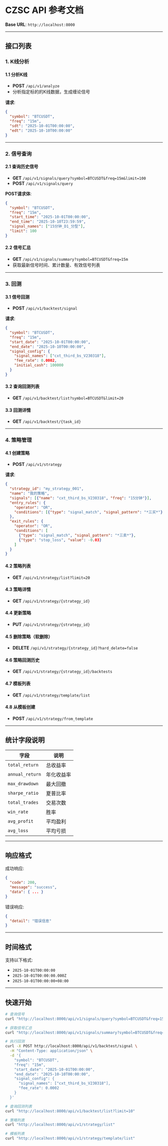 # CZSC API 参考文档

**Base URL**: `http://localhost:8000`

---

## 接口列表

### 1. K线分析

#### 1.1 分析K线
- **POST** `/api/v1/analyze`
- 分析指定标的的K线数据，生成缠论信号

**请求**:
```json
{
  "symbol": "BTCUSDT",
  "freq": "15m",
  "sdt": "2025-10-01T00:00:00",
  "edt": "2025-10-10T00:00:00"
}
```

---

### 2. 信号查询

#### 2.1 查询历史信号
- **GET** `/api/v1/signals/query?symbol=BTCUSDT&freq=15m&limit=100`
- **POST** `/api/v1/signals/query`

**POST请求体**:
```json
{
  "symbol": "BTCUSDT",
  "freq": "15m",
  "start_time": "2025-10-01T00:00:00",
  "end_time": "2025-10-10T23:59:59",
  "signal_names": ["15分钟_D1_分型"],
  "limit": 100
}
```

#### 2.2 信号汇总
- **GET** `/api/v1/signals/summary?symbol=BTCUSDT&freq=15m`
- 获取最新信号时间、累计数量、有效信号列表

---

### 3. 回测

#### 3.1 信号回测
- **POST** `/api/v1/backtest/signal`

**请求**:
```json
{
  "symbol": "BTCUSDT",
  "freq": "15m",
  "start_date": "2025-10-01T00:00:00",
  "end_date": "2025-10-10T00:00:00",
  "signal_config": {
    "signal_names": ["cxt_third_bs_V230318"],
    "fee_rate": 0.0002,
    "initial_cash": 100000
  }
}
```

#### 3.2 查询回测列表
- **GET** `/api/v1/backtest/list?symbol=BTCUSDT&limit=20`

#### 3.3 回测详情
- **GET** `/api/v1/backtest/{task_id}`

---

### 4. 策略管理

#### 4.1 创建策略
- **POST** `/api/v1/strategy`

**请求**:
```json
{
  "strategy_id": "my_strategy_001",
  "name": "我的策略",
  "signals": [{"name": "cxt_third_bs_V230318", "freq": "15分钟"}],
  "entry_rules": {
    "operator": "OR",
    "conditions": [{"type": "signal_match", "signal_pattern": "*三买*"}]
  },
  "exit_rules": {
    "operator": "OR",
    "conditions": [
      {"type": "signal_match", "signal_pattern": "*三卖*"},
      {"type": "stop_loss", "value": -0.03}
    ]
  }
}
```

#### 4.2 策略列表
- **GET** `/api/v1/strategy/list?limit=20`

#### 4.3 策略详情
- **GET** `/api/v1/strategy/{strategy_id}`

#### 4.4 更新策略
- **PUT** `/api/v1/strategy/{strategy_id}`

#### 4.5 删除策略（软删除）
- **DELETE** `/api/v1/strategy/{strategy_id}?hard_delete=false`

#### 4.6 策略回测历史
- **GET** `/api/v1/strategy/{strategy_id}/backtests`

#### 4.7 模板列表
- **GET** `/api/v1/strategy/template/list`

#### 4.8 从模板创建
- **POST** `/api/v1/strategy/from_template`

---

## 统计字段说明

| 字段 | 说明 |
|-----|------|
| `total_return` | 总收益率 |
| `annual_return` | 年化收益率 |
| `max_drawdown` | 最大回撤 |
| `sharpe_ratio` | 夏普比率 |
| `total_trades` | 交易次数 |
| `win_rate` | 胜率 |
| `avg_profit` | 平均盈利 |
| `avg_loss` | 平均亏损 |

---

## 响应格式

成功响应:
```json
{
  "code": 200,
  "message": "success",
  "data": { ... }
}
```

错误响应:
```json
{
  "detail": "错误信息"
}
```

---

## 时间格式

支持以下格式:
- `2025-10-01T00:00:00`
- `2025-10-01T00:00:00.000Z`
- `2025-10-01T00:00:00+08:00`

---

## 快速开始

```bash
# 查询信号
curl "http://localhost:8000/api/v1/signals/query?symbol=BTCUSDT&freq=15m&limit=10"

# 获取信号汇总
curl "http://localhost:8000/api/v1/signals/summary?symbol=BTCUSDT&freq=15m"

# 执行回测
curl -X POST http://localhost:8000/api/v1/backtest/signal \
  -H "Content-Type: application/json" \
  -d '{
    "symbol": "BTCUSDT",
    "freq": "15m",
    "start_date": "2025-10-01T00:00:00",
    "end_date": "2025-10-10T00:00:00",
    "signal_config": {
      "signal_names": ["cxt_third_bs_V230318"],
      "fee_rate": 0.0002
    }
  }'

# 查询回测列表
curl "http://localhost:8000/api/v1/backtest/list?limit=10"

# 策略列表
curl "http://localhost:8000/api/v1/strategy/list"

# 模板列表
curl "http://localhost:8000/api/v1/strategy/template/list"
```
